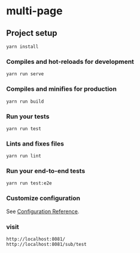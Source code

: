 # multi-page

## Project setup
```
yarn install
```

### Compiles and hot-reloads for development
```
yarn run serve
```

### Compiles and minifies for production
```
yarn run build
```

### Run your tests
```
yarn run test
```

### Lints and fixes files
```
yarn run lint
```

### Run your end-to-end tests
```
yarn run test:e2e
```

### Customize configuration
See [Configuration Reference](https://cli.vuejs.org/config/).

### visit
    
    http://localhost:8081/ 
    http://localhost:8081/sub/test
